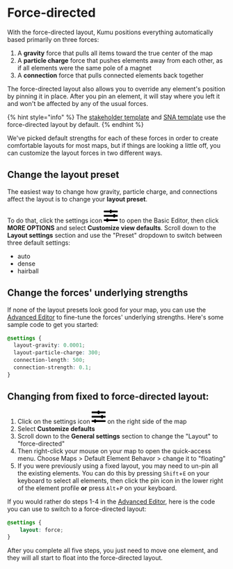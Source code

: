 # Force-directed

With the force-directed layout, Kumu positions everything automatically based primarily on three forces:

1. A **gravity** force that pulls all items toward the true center of the map
2. A **particle charge** force that pushes elements away from each other, as if all elements were the same pole of a magnet
3. A **connection** force that pulls connected elements back together

The force-directed layout also allows you to override any element's position by pinning it in place. After you pin an element, it will stay where you left it and won't be affected by any of the usual forces.

{% hint style="info" %}
The [stakeholder template](../templates.md#stakeholder-template) and [SNA template](../templates.md#sna-social-network-analysis-template) use the force-directed layout by default.
{% endhint %}

We've picked default strengths for each of these forces in order to create comfortable layouts for most maps, but if things are looking a little off, you can customize the layout forces in two different ways.

## Change the layout preset

The easiest way to change how gravity, particle charge, and connections affect the layout is to change your **layout preset**.

To do that, click the settings icon ![](../../icons/sliders-h.svg) to open the Basic Editor, then click **MORE OPTIONS** and select **Customize view defaults**. Scroll down to the **Layout settings** section and use the "Preset" dropdown to switch between three default settings:

* auto
* dense
* hairball

## Change the forces' underlying strengths

If none of the layout presets look good for your map, you can use the [Advanced Editor](../../overview/view-editors.md#advanced-editor) to fine-tune the forces' underlying strengths. Here's some sample code to get you started:

```scss
@settings {
  layout-gravity: 0.0001;
  layout-particle-charge: 300;
  connection-length: 500;
  connection-strength: 0.1;
}
```

## Changing from fixed to force-directed layout:

1. Click on the settings icon ![](../../icons/sliders-h.svg) on the right side of the map
2. Select **Customize defaults**
3. Scroll down to the **General settings** section to change the "Layout" to "force-directed"
4. Then right-click your mouse on your map to open the quick-access menu. Choose Maps > Default Element Behavor > change it to "floating"
5. If you were previously using a fixed layout, you may need to un-pin all the existing elements. You can do this by pressing `Shift`+`E` on your keyboard to select all elements, then click the pin icon in the lower right of the element profile **or** press `Alt`+`P` on your keyboard.

If you would rather do steps 1-4 in the [Advanced Editor](../../overview/view-editors.md#advanced-editor), here is the code you can use to switch to a force-directed layout:

```scss
@settings {
    layout: force;
}
```

After you complete all five steps, you just need to move one element, and they will all start to float into the force-directed layout.
